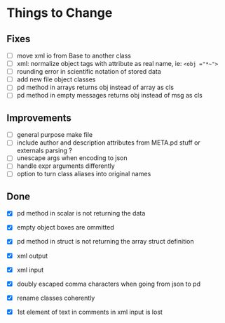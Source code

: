# Things to Change

## Fixes

- [ ] move xml io from Base to another class
- [ ] xml: normalize object tags with attribute as real name, ie: `<obj ="*~">`
- [ ] rounding error in scientific notation of stored data
- [ ] add new file object classes
- [ ] pd method in arrays returns obj instead of array as cls
- [ ] pd method in empty messages returns obj instead of msg as cls

## Improvements

- [ ] general purpose make file
- [ ] include author and description attributes from META.pd stuff or externals parsing ?
- [ ] unescape args when encoding to json
- [ ] handle expr arguments differently
- [ ] option to turn class aliases into original names

## Done

- [X] pd method in scalar is not returning the data
- [X] empty object boxes are ommitted
- [X] pd method in struct is not returning the array struct definition
- [X] xml output
- [X] xml input
- [X] doubly escaped comma characters when going from json to pd
- [X] rename classes coherently
- [X] 1st element of text in comments in xml input is lost
  